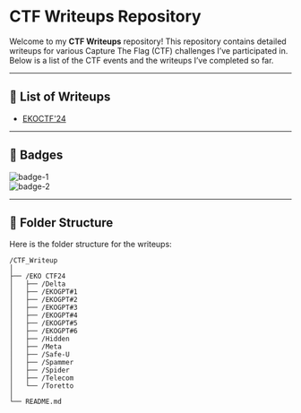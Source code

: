 # CTF Writeups Repository

Welcome to my **CTF Writeups** repository! This repository contains detailed writeups for various Capture The Flag (CTF) challenges I’ve participated in. Below is a list of the CTF events and the writeups I’ve completed so far.

---

## 📝 List of Writeups

- [EKOCTF'24](https://github.com/shivang1209-dot/CTF-Writeup/tree/main/EKO%20CTF'24)

---

## 🏅 Badges

![badge-1](https://img.shields.io/badge/CTF_Completed-20-brightgreen)  
![badge-2](https://img.shields.io/badge/Writeups-1-blue)

---

## 📂 Folder Structure

Here is the folder structure for the writeups:

```plaintext
/CTF_Writeup
│
├── /EKO CTF24
│   ├── /Delta
│   ├── /EKOGPT#1
│   ├── /EKOGPT#2
│   ├── /EKOGPT#3
│   ├── /EKOGPT#4
│   ├── /EKOGPT#5
│   ├── /EKOGPT#6
│   ├── /Hidden
│   ├── /Meta
│   ├── /Safe-U
│   ├── /Spammer
│   ├── /Spider
│   ├── /Telecom
│   └── /Toretto
│
└── README.md
